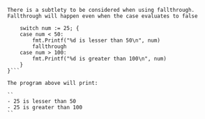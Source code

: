 ``There is a subtlety to be considered when using fallthrough. 
Fallthrough will happen even when the case evaluates to false``

```func main() {
    switch num := 25; {
    case num < 50:
        fmt.Printf("%d is lesser than 50\n", num)
        fallthrough
    case num > 100:
        fmt.Printf("%d is greater than 100\n", num)     
    }
}```

The program above will print: 

``
- 25 is lesser than 50
- 25 is greater than 100
``